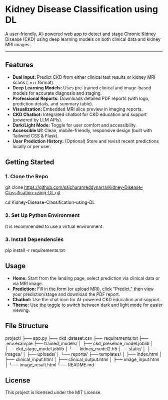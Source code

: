# Kidney Disease Classification using DL

A user-friendly, AI-powered web app to detect and stage Chronic Kidney Disease (CKD) using deep learning models on both clinical data and kidney MRI images.

---

## Features

- **Dual Input:** Predict CKD from either clinical test results or kidney MRI scans (`.nii` format).
- **Deep Learning Models:** Uses pre-trained clinical and image-based models for accurate diagnosis and staging.
- **Professional Reports:** Downloads detailed PDF reports (with logo, prediction details, and summary table).
- **Visualization:** Embedded MRI slice preview in imaging reports.
- **CKD Chatbot:** Integrated chatbot for CKD education and support (powered by LLM APIs).
- **Dark/Light Mode:** Toggle for user comfort and accessibility.
- **Accessible UI:** Clean, mobile-friendly, responsive design (built with Tailwind CSS & Flask).
- **User Prediction History:** (Optional) Store and revisit recent predictions locally or per user.


## Getting Started

### 1. **Clone the Repo**
 git clone https://github.com/saicharanreddynarra/Kidney-Disease-Classification-using-DL.git
 
 
 cd Kidney-Disease-Classification-using-DL


### 2. **Set Up Python Environment**

It is recommended to use a virtual environment.


### 3. **Install Dependencies**

pip install -r requirements.txt

## Usage

- **Home:** Start from the landing page, select prediction via clinical data or via MRI image.
- **Prediction:** Fill in the form (or upload MRI), click "Predict," then view your prediction/stage and download the PDF report.
- **Chatbot:** Use the chat icon for AI-powered CKD education and support.
- **Theme:** Use the toggle to switch between dark and light mode for easier viewing.

## File Structure

project/
├── app.py
├── ckd_dataset.csv
├── requirements.txt
├── .env.example
├── trained_models/
│   ├── ckd_presence_model.joblib
│   ├── ckd_stage_model.joblib
│   └── kidney_model2.h5
├── static/
│   ├── images/
│   ├── uploads/
│   └── reports/
├── templates/
│   ├── index.html
│   ├── clinical_input.html
│   ├── clinical_output.html
│   ├── image_input.html
│   └── image_result.html
└── README.md




## License

This project is licensed under the MIT License.
